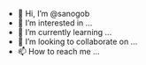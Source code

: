 - 👋 Hi, I’m @sanogob
- 👀 I’m interested in ...
- 🌱 I’m currently learning ...
- 💞️ I’m looking to collaborate on ...
- 📫 How to reach me ...

<!---
sanogob/sanogob is a ✨ special ✨ repository because its `README.md` (this file) appears on your GitHub profile.
You can click the Preview link to take a look at your changes.
--->
